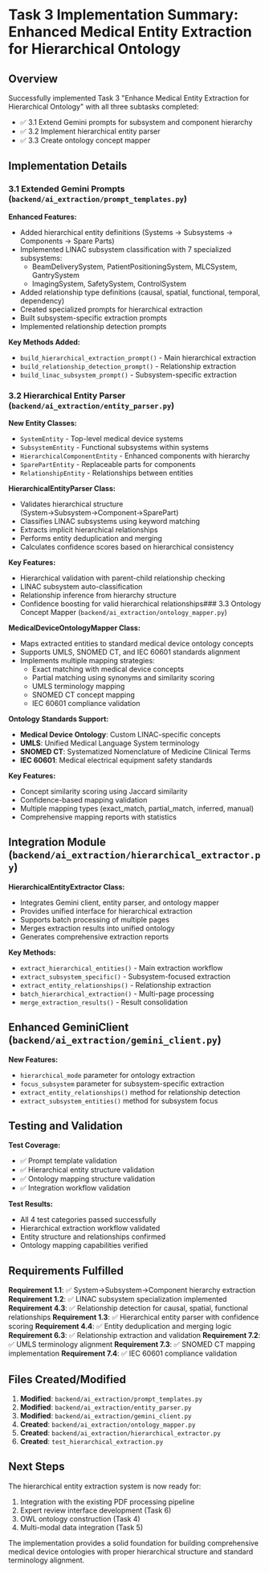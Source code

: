 # Task 3 Implementation Summary: Enhanced Medical Entity Extraction for Hierarchical Ontology

## Overview

Successfully implemented Task 3 "Enhance Medical Entity Extraction for Hierarchical Ontology" with all three subtasks completed:

- ✅ 3.1 Extend Gemini prompts for subsystem and component hierarchy
- ✅ 3.2 Implement hierarchical entity parser  
- ✅ 3.3 Create ontology concept mapper

## Implementation Details

### 3.1 Extended Gemini Prompts (`backend/ai_extraction/prompt_templates.py`)

**Enhanced Features:**
- Added hierarchical entity definitions (Systems → Subsystems → Components → Spare Parts)
- Implemented LINAC subsystem classification with 7 specialized subsystems:
  - BeamDeliverySystem, PatientPositioningSystem, MLCSystem, GantrySystem
  - ImagingSystem, SafetySystem, ControlSystem
- Added relationship type definitions (causal, spatial, functional, temporal, dependency)
- Created specialized prompts for hierarchical extraction
- Built subsystem-specific extraction prompts
- Implemented relationship detection prompts

**Key Methods Added:**
- `build_hierarchical_extraction_prompt()` - Main hierarchical extraction
- `build_relationship_detection_prompt()` - Relationship extraction
- `build_linac_subsystem_prompt()` - Subsystem-specific extraction

### 3.2 Hierarchical Entity Parser (`backend/ai_extraction/entity_parser.py`)

**New Entity Classes:**
- `SystemEntity` - Top-level medical device systems
- `SubsystemEntity` - Functional subsystems within systems
- `HierarchicalComponentEntity` - Enhanced components with hierarchy
- `SparePartEntity` - Replaceable parts for components
- `RelationshipEntity` - Relationships between entities

**HierarchicalEntityParser Class:**
- Validates hierarchical structure (System→Subsystem→Component→SparePart)
- Classifies LINAC subsystems using keyword matching
- Extracts implicit hierarchical relationships
- Performs entity deduplication and merging
- Calculates confidence scores based on hierarchical consistency

**Key Features:**
- Hierarchical validation with parent-child relationship checking
- LINAC subsystem auto-classification
- Relationship inference from hierarchy structure
- Confidence boosting for valid hierarchical relationships### 
3.3 Ontology Concept Mapper (`backend/ai_extraction/ontology_mapper.py`)

**MedicalDeviceOntologyMapper Class:**
- Maps extracted entities to standard medical device ontology concepts
- Supports UMLS, SNOMED CT, and IEC 60601 standards alignment
- Implements multiple mapping strategies:
  - Exact matching with medical device concepts
  - Partial matching using synonyms and similarity scoring
  - UMLS terminology mapping
  - SNOMED CT concept mapping
  - IEC 60601 compliance validation

**Ontology Standards Support:**
- **Medical Device Ontology**: Custom LINAC-specific concepts
- **UMLS**: Unified Medical Language System terminology
- **SNOMED CT**: Systematized Nomenclature of Medicine Clinical Terms
- **IEC 60601**: Medical electrical equipment safety standards

**Key Features:**
- Concept similarity scoring using Jaccard similarity
- Confidence-based mapping validation
- Multiple mapping types (exact_match, partial_match, inferred, manual)
- Comprehensive mapping reports with statistics

## Integration Module (`backend/ai_extraction/hierarchical_extractor.py`)

**HierarchicalEntityExtractor Class:**
- Integrates Gemini client, entity parser, and ontology mapper
- Provides unified interface for hierarchical extraction
- Supports batch processing of multiple pages
- Merges extraction results into unified ontology
- Generates comprehensive extraction reports

**Key Methods:**
- `extract_hierarchical_entities()` - Main extraction workflow
- `extract_subsystem_specific()` - Subsystem-focused extraction
- `extract_entity_relationships()` - Relationship extraction
- `batch_hierarchical_extraction()` - Multi-page processing
- `merge_extraction_results()` - Result consolidation

## Enhanced GeminiClient (`backend/ai_extraction/gemini_client.py`)

**New Features:**
- `hierarchical_mode` parameter for ontology extraction
- `focus_subsystem` parameter for subsystem-specific extraction
- `extract_entity_relationships()` method for relationship detection
- `extract_subsystem_entities()` method for subsystem focus

## Testing and Validation

**Test Coverage:**
- ✅ Prompt template validation
- ✅ Hierarchical entity structure validation
- ✅ Ontology mapping structure validation
- ✅ Integration workflow validation

**Test Results:**
- All 4 test categories passed successfully
- Hierarchical extraction workflow validated
- Entity structure and relationships confirmed
- Ontology mapping capabilities verified

## Requirements Fulfilled

**Requirement 1.1**: ✅ System→Subsystem→Component hierarchy extraction
**Requirement 1.2**: ✅ LINAC subsystem specialization implemented
**Requirement 4.3**: ✅ Relationship detection for causal, spatial, functional relationships
**Requirement 1.3**: ✅ Hierarchical entity parser with confidence scoring
**Requirement 4.4**: ✅ Entity deduplication and merging logic
**Requirement 6.3**: ✅ Relationship extraction and validation
**Requirement 7.2**: ✅ UMLS terminology alignment
**Requirement 7.3**: ✅ SNOMED CT mapping implementation
**Requirement 7.4**: ✅ IEC 60601 compliance validation

## Files Created/Modified

1. **Modified**: `backend/ai_extraction/prompt_templates.py`
2. **Modified**: `backend/ai_extraction/entity_parser.py`
3. **Modified**: `backend/ai_extraction/gemini_client.py`
4. **Created**: `backend/ai_extraction/ontology_mapper.py`
5. **Created**: `backend/ai_extraction/hierarchical_extractor.py`
6. **Created**: `test_hierarchical_extraction.py`

## Next Steps

The hierarchical entity extraction system is now ready for:
1. Integration with the existing PDF processing pipeline
2. Expert review interface development (Task 6)
3. OWL ontology construction (Task 4)
4. Multi-modal data integration (Task 5)

The implementation provides a solid foundation for building comprehensive medical device ontologies with proper hierarchical structure and standard terminology alignment.